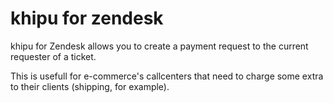 # khipu for zendesk

khipu for Zendesk allows you to create a payment request
to the current requester of a ticket.

This is usefull for e-commerce's callcenters that need to charge
some extra to their clients (shipping, for example).
